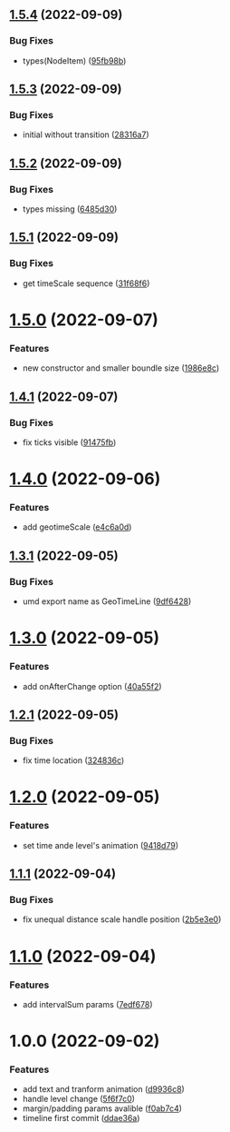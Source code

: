 ## [1.5.4](https://github.com/hongfaqiu/geo-timeline/compare/v1.5.3...v1.5.4) (2022-09-09)


### Bug Fixes

* types(NodeItem) ([95fb98b](https://github.com/hongfaqiu/geo-timeline/commit/95fb98b88f55a42067669293596a0b8ac31969d3))

## [1.5.3](https://github.com/hongfaqiu/geo-timeline/compare/v1.5.2...v1.5.3) (2022-09-09)


### Bug Fixes

* initial without transition ([28316a7](https://github.com/hongfaqiu/geo-timeline/commit/28316a786fba7a269ec3ef28df330c622d2f5192))

## [1.5.2](https://github.com/hongfaqiu/geo-timeline/compare/v1.5.1...v1.5.2) (2022-09-09)


### Bug Fixes

* types missing ([6485d30](https://github.com/hongfaqiu/geo-timeline/commit/6485d3074bef8ffbd7faa793241fa4cb5b125014))

## [1.5.1](https://github.com/hongfaqiu/geo-timeline/compare/v1.5.0...v1.5.1) (2022-09-09)


### Bug Fixes

* get timeScale sequence ([31f68f6](https://github.com/hongfaqiu/geo-timeline/commit/31f68f6a054431a4b81a3c7e5c015320ff2004b1))

# [1.5.0](https://github.com/hongfaqiu/geo-timeline/compare/v1.4.1...v1.5.0) (2022-09-07)


### Features

* new constructor and smaller boundle size ([1986e8c](https://github.com/hongfaqiu/geo-timeline/commit/1986e8c05a80d32313a9473a59b167c5993d7614))

## [1.4.1](https://github.com/hongfaqiu/geo-timeline/compare/v1.4.0...v1.4.1) (2022-09-07)


### Bug Fixes

* fix ticks visible ([91475fb](https://github.com/hongfaqiu/geo-timeline/commit/91475fb499f266b4408e522cca0ce135fbaed101))

# [1.4.0](https://github.com/hongfaqiu/geo-timeline/compare/v1.3.1...v1.4.0) (2022-09-06)


### Features

* add geotimeScale ([e4c6a0d](https://github.com/hongfaqiu/geo-timeline/commit/e4c6a0d9f940342dbdcf3b0c651e2c0b090c0d51))

## [1.3.1](https://github.com/hongfaqiu/geo-timeline/compare/v1.3.0...v1.3.1) (2022-09-05)


### Bug Fixes

* umd export name as GeoTimeLine ([9df6428](https://github.com/hongfaqiu/geo-timeline/commit/9df6428db462109077b58112761ae6ccc75c7f72))

# [1.3.0](https://github.com/hongfaqiu/geo-timeline/compare/v1.2.1...v1.3.0) (2022-09-05)


### Features

* add onAfterChange option ([40a55f2](https://github.com/hongfaqiu/geo-timeline/commit/40a55f2e1423e0d1bf704d376f6e19582ab19de4))

## [1.2.1](https://github.com/hongfaqiu/geo-timeline/compare/v1.2.0...v1.2.1) (2022-09-05)


### Bug Fixes

* fix time location ([324836c](https://github.com/hongfaqiu/geo-timeline/commit/324836cfc4cca7ba91dc6c5eb50ed4ae1d13e694))

# [1.2.0](https://github.com/hongfaqiu/geo-timeline/compare/v1.1.1...v1.2.0) (2022-09-05)


### Features

* set time ande level's animation ([9418d79](https://github.com/hongfaqiu/geo-timeline/commit/9418d790eae71662a5525ea6337cddf13c744985))

## [1.1.1](https://github.com/hongfaqiu/geo-timeline/compare/v1.1.0...v1.1.1) (2022-09-04)


### Bug Fixes

* fix unequal distance scale handle position ([2b5e3e0](https://github.com/hongfaqiu/geo-timeline/commit/2b5e3e0b974cade2842dbe5addad3f88c2efaff4))

# [1.1.0](https://github.com/hongfaqiu/geo-timeline/compare/v1.0.0...v1.1.0) (2022-09-04)


### Features

* add intervalSum params ([7edf678](https://github.com/hongfaqiu/geo-timeline/commit/7edf678563187263dd5bdab1c4e06d6bbf4cac91))

# 1.0.0 (2022-09-02)


### Features

* add text and tranform animation ([d9936c8](https://github.com/hongfaqiu/geo-timeline/commit/d9936c86c3e5cc782fb9dc0a38630281b6e93364))
* handle level change ([5f6f7c0](https://github.com/hongfaqiu/geo-timeline/commit/5f6f7c0076b3a55fbe40ddfb00e0d581e71bd22d))
* margin/padding params avalible ([f0ab7c4](https://github.com/hongfaqiu/geo-timeline/commit/f0ab7c4dc9c00a4fa78bd881ae706293e468052c))
* timeline first commit ([ddae36a](https://github.com/hongfaqiu/geo-timeline/commit/ddae36ac0eda85328d8b66f1b3e6d6b91e961c56))
